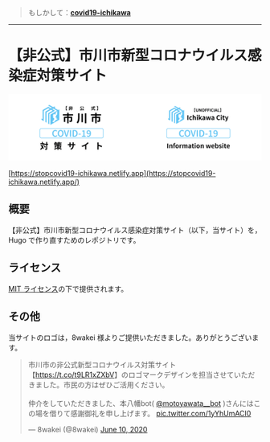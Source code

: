 > もしかして：[**covid19-ichikawa**](https://github.com/Meiryo7743/covid19-ichikawa/)

---

# 【非公式】市川市新型コロナウイルス感染症対策サイト

<!-- img タグ同士が同一行に存在しないと，横並びになってくれない -->

[<img src="./static/img/ogp_ja.png" alt="【非公式】市川市新型コロナウイルス感染症対策サイト" width="50%"><img src="./static/img/ogp_en.png" alt="【UNOFFICIAL】Ichikawa COVID-19 Information website" width="50%">](https://stopcovid19-ichikawa.netlify.app/)

[https://stopcovid19-ichikawa.netlify.app](https://stopcovid19-ichikawa.netlify.app/)

## 概要

【非公式】市川市新型コロナウイルス感染症対策サイト（以下，当サイト）を，Hugo で作り直すためのレポジトリです。

## ライセンス

[MIT ライセンス](./LICENSE)の下で提供されます。

## その他

当サイトのロゴは，8wakei 様よりご提供いただきました。ありがとうございます。

<blockquote class="twitter-tweet"><p lang="ja" dir="ltr">市川市の非公式新型コロナウイルス対策サイト【<a href="https://t.co/t9LR1xZXbV">https://t.co/t9LR1xZXbV</a>】のロゴマークデザインを担当させていただきました。市民の方はぜひご活用ください。<br><br>仲介をしていただきました、本八幡bot( <a href="https://twitter.com/motoyawata__bot?ref_src=twsrc%5Etfw">@motoyawata__bot</a> )さんにはこの場を借りて感謝御礼を申し上げます。 <a href="https://t.co/1yYhUmACI0">pic.twitter.com/1yYhUmACI0</a></p>&mdash; 8wakei (@8wakei) <a href="https://twitter.com/8wakei/status/1270536608740077569?ref_src=twsrc%5Etfw">June 10, 2020</a></blockquote>
